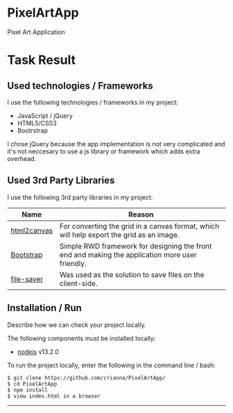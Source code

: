 # PixelArtApp
Pixel Art Application
# Task Result

## Used technologies / Frameworks

I use the following technologies / frameworks in my project:

- JavaScript / jQuery
- HTML5/CSS3
- Bootrstrap 

I chose jQuery because the app implementation is not very complicated and it's not neccesary to use a js library or framework which adds extra overhead.

## Used 3rd Party Libraries

I use the following 3rd party libraries in my project: 

Name | Reason
--- | ---
[html2canvas](https://html2canvas.hertzen.com/) | For converting the grid in a canvas format, which will help export the grid as an image.
[Bootstrap](https://getbootstrap.com/) | Simple RWD framework for designing the front end and making the application more user friendly.
[file-saver](https://github.com/eligrey/FileSaver.js#readme) | Was used as the solution to save files on the client-side.

## Installation / Run

Describe how we can check your project locally.


The following components must be installed locally:

- [nodejs](https://nodejs.org/en/) v13.2.0

To run the project locally, enter the following in the command line / bash:

```console
$ git clone https://github.com/crianna/PixelArtApp/
$ cd PixelArtApp
$ npm install
$ view index.html in a browser
```
---
